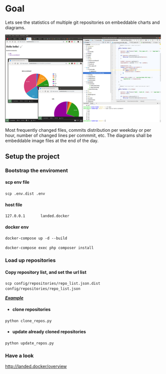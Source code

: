 # Goal
Lets see the statistics of multiple git repositories on embeddable charts and diagrams.

![Preview](cmt_per_day_project.png)

Most frequently changed files, commits distribution per weekday or per hour, number of changed lines per commmit, etc. The diagrams shall be embeddable image files at the end of the day.

## Setup the project
### Bootstrap the enviroment
#### scp env file
`scp .env.dist .env`
#### host file
`127.0.0.1       landed.docker`
#### docker env
`docker-compose up -d --build`

`docker-compose exec php composer install`

### Load up repositories
#### Copy repository list, and set the url list
`scp config/repositories/repo_list.json.dist config/repositories/repo_list.json`

**_[Example](https://github.com/rbalazs/landed/blob/70711a3a8108d5e0cf27d62ece7ac2972b83711a/repos/repo_list.json.dist)_**
 - #### clone repositories
`python clone_repos.py`

 - #### update already cloned repositories
`python update_repos.py`

### Have a look
http://landed.docker/overview
